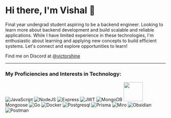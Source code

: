 # Hi there, I'm Vishal 👋

Final year undergrad student aspiring to be a backend engineer. Looking to learn more about backend development and build scalable and reliable applications. While I have limited experience in these technologies, I'm enthusiastic about learning and applying new concepts to build efficient systems. Let's connect and explore opportunities to learn!

Find me on Discord at [@victorshine](discordapp.com/users/700378450229329951)

---------------------------------------------------------------------------------
### My Proficiencies and Interests in Technology:  
![JavaScript](https://img.shields.io/badge/JavaScript-323330?style=for-the-badge&logo=javascript&logoColor=F7DF1E)
![NodeJS]( 	https://img.shields.io/badge/Node%20js-339933?style=for-the-badge&logo=nodedotjs&logoColor=white)
![Express](https://img.shields.io/badge/Express%20js-000000?style=for-the-badge&logo=express&logoColor=white)
![JWT](https://img.shields.io/badge/JWT-000000?style=for-the-badge&logo=JSON%20web%20tokens&logoColor=white)
![MongoDB](https://img.shields.io/badge/MongoDB-4EA94B?style=for-the-badge&logo=mongodb&logoColor=white)
<img src="https://thecodebarbarian.com/images/mongoose5.png" width="60"> Mongoose
![Go](https://img.shields.io/badge/Go-00ADD8?style=for-the-badge&logo=go&logoColor=white)
![Docker](https://img.shields.io/badge/Docker-2CA5E0?style=for-the-badge&logo=docker&logoColor=white)
![Postgresql](https://img.shields.io/badge/PostgreSQL-316192?style=for-the-badge&logo=postgresql&logoColor=white)
![Prisma](https://img.shields.io/badge/Prisma-3982CE?style=for-the-badge&logo=Prisma&logoColor=white)
![Miro](https://img.shields.io/badge/Miro-F7C922?style=for-the-badge&logo=Miro&logoColor=050036)
![Obsidian](https://img.shields.io/badge/Obsidian-483699?style=for-the-badge&logo=Obsidian&logoColor=white)
![Postman]( 	https://img.shields.io/badge/Postman-FF6C37?style=for-the-badge&logo=Postman&logoColor=white)




